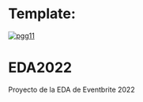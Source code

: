 # Template:
[![pgg11](https://circleci.com/gh/pgg11/EDA2022.svg?style=svg)](https://circleci.com/gh/pgg11/EDA2022)

# EDA2022
Proyecto de la EDA de Eventbrite 2022
